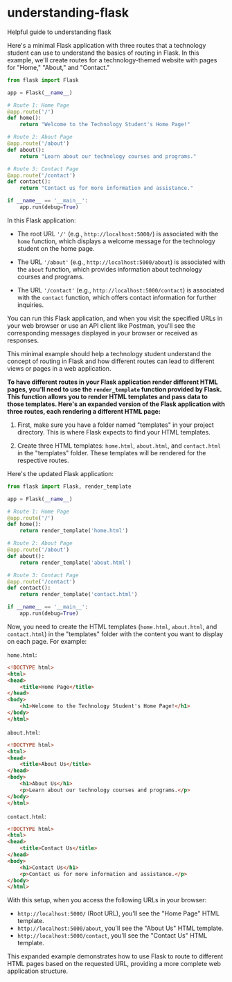 # understanding-flask
Helpful guide to understanding flask


Here's a minimal Flask application with three routes that a technology student can use to understand the basics of routing in Flask. In this example, we'll create routes for a technology-themed website with pages for "Home," "About," and "Contact."

```python
from flask import Flask

app = Flask(__name__)

# Route 1: Home Page
@app.route('/')
def home():
    return "Welcome to the Technology Student's Home Page!"

# Route 2: About Page
@app.route('/about')
def about():
    return "Learn about our technology courses and programs."

# Route 3: Contact Page
@app.route('/contact')
def contact():
    return "Contact us for more information and assistance."

if __name__ == '__main__':
    app.run(debug=True)
```

In this Flask application:

- The root URL `'/'` (e.g., `http://localhost:5000/`) is associated with the `home` function, which displays a welcome message for the technology student on the home page.

- The URL `'/about'` (e.g., `http://localhost:5000/about`) is associated with the `about` function, which provides information about technology courses and programs.

- The URL `'/contact'` (e.g., `http://localhost:5000/contact`) is associated with the `contact` function, which offers contact information for further inquiries.

You can run this Flask application, and when you visit the specified URLs in your web browser or use an API client like Postman, you'll see the corresponding messages displayed in your browser or received as responses.

This minimal example should help a technology student understand the concept of routing in Flask and how different routes can lead to different views or pages in a web application.



**To have different routes in your Flask application render different HTML pages, you'll need to use the `render_template` function provided by Flask. This function allows you to render HTML templates and pass data to those templates. Here's an expanded version of the Flask application with three routes, each rendering a different HTML page:**

1. First, make sure you have a folder named "templates" in your project directory. This is where Flask expects to find your HTML templates.

2. Create three HTML templates: `home.html`, `about.html`, and `contact.html` in the "templates" folder. These templates will be rendered for the respective routes.

Here's the updated Flask application:

```python
from flask import Flask, render_template

app = Flask(__name__)

# Route 1: Home Page
@app.route('/')
def home():
    return render_template('home.html')

# Route 2: About Page
@app.route('/about')
def about():
    return render_template('about.html')

# Route 3: Contact Page
@app.route('/contact')
def contact():
    return render_template('contact.html')

if __name__ == '__main__':
    app.run(debug=True)
```

Now, you need to create the HTML templates (`home.html`, `about.html`, and `contact.html`) in the "templates" folder with the content you want to display on each page. For example:

`home.html`:
```html
<!DOCTYPE html>
<html>
<head>
    <title>Home Page</title>
</head>
<body>
    <h1>Welcome to the Technology Student's Home Page!</h1>
</body>
</html>
```

`about.html`:
```html
<!DOCTYPE html>
<html>
<head>
    <title>About Us</title>
</head>
<body>
    <h1>About Us</h1>
    <p>Learn about our technology courses and programs.</p>
</body>
</html>
```

`contact.html`:
```html
<!DOCTYPE html>
<html>
<head>
    <title>Contact Us</title>
</head>
<body>
    <h1>Contact Us</h1>
    <p>Contact us for more information and assistance.</p>
</body>
</html>
```

With this setup, when you access the following URLs in your browser:

- `http://localhost:5000/` (Root URL), you'll see the "Home Page" HTML template.
- `http://localhost:5000/about`, you'll see the "About Us" HTML template.
- `http://localhost:5000/contact`, you'll see the "Contact Us" HTML template.

This expanded example demonstrates how to use Flask to route to different HTML pages based on the requested URL, providing a more complete web application structure.
